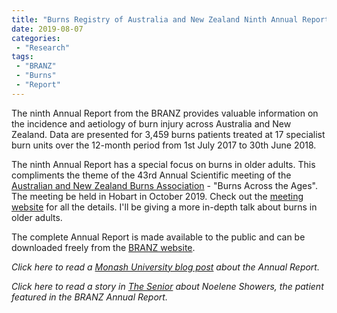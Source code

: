 ```yaml
---
title: "Burns Registry of Australia and New Zealand Ninth Annual Report"
date: 2019-08-07
categories:
 - "Research"
tags:
 - "BRANZ"
 - "Burns" 
 - "Report"
---
```


<!--more-->

The ninth Annual Report from the BRANZ provides valuable information on the incidence and aetiology of burn injury across Australia and New Zealand. Data are presented for 3,459 burns patients treated at 17 specialist burn units over the 12-month period from 1st July 2017 to 30th June 2018. 

The ninth Annual Report has a special focus on burns in older adults. This compliments the theme of the 43rd Annual Scientific meeting of the [Australian and New Zealand Burns Association](https://anzba.org.au/) - "Burns Across the Ages". The meeting be held in Hobart in October 2019. Check out the [meeting website](http://www.anzbaasm.com/hobart) for all the details. I'll be giving a more in-depth talk about burns in older adults.  

The complete Annual Report is made available to the public and can be downloaded freely from the [BRANZ website](https://www.monash.edu/__data/assets/pdf_file/0003/1870005/BRANZ_AnnualReport_Year9_FINAL.pdf).

*Click here to read a [Monash University blog post](https://www.monash.edu/medicine/news/latest/2019-articles/branz-annual-report-confirms-poorer-outcomes-for-older-burns-patients) about the Annual Report.*

*Click here to read a story in [The Senior](https://www.thesenior.com.au/story/6315473/shower-fall-left-80-year-old-with-serious-scald-burns/) about Noelene Showers, the patient featured in the BRANZ Annual Report.*